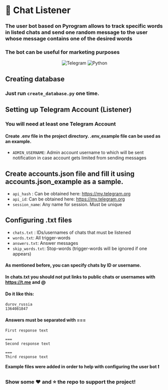 # 🤖 Chat Listener

### The user bot based on Pyrogram allows to track specific words in listed chats and send one random message to the user whose message contains one of the desired words

### The bot can be useful for marketing purposes

<div align="center">
<img alt="Telegram" src="https://img.shields.io/badge/Telegram-blue?&style=for-the-badge&logoColor=white&logo=telegram"/>
<img alt="Python" src="https://img.shields.io/badge/python-%2314354C.svg?&style=for-the-badge&logo=python&logoColor=white"/>
</div>

## Creating database

### Just run `create_database.py` one time.

## Setting up Telegram Account (Listener)

### You will need at least one Telegram Account

#### Create .env file in the project directory. .env_example file can be used as an example.

- `ADMIN_USERNAME`: Admin account username to which will be sent notification in case account gets limited from sending messages

## Create accounts.json file and fill it using accounts.json_example as a sample.

- `api_hash` : Can be obtained here: https://my.telegram.org
- `api_id`: Can be obtained here: https://my.telegram.org
- `session_name`: Any name for session. Must be unique

## Configuring .txt files

- `chats.txt` : IDs/usernames of chats that must be listened
- `words.txt`: All trigger-words
- `answers.txt`: Answer messages
- `skip_words.txt`: Stop-words (trigger-words will be ignored if one appears)

#### As mentioned before, you can specify chats by ID or username.

#### In chats.txt you should not put links to public chats or usernames with https://t.me and @

#### Do it like this:

```text
durov_russia
1364081847
```

#### Answers must be separated with ===

```text
First response text

===
Second response text

===
Third response text
```

**Example files were added in order to help with configuring the user bot ❗**

### Show some ❤️ and ⭐ the repo to support the project!